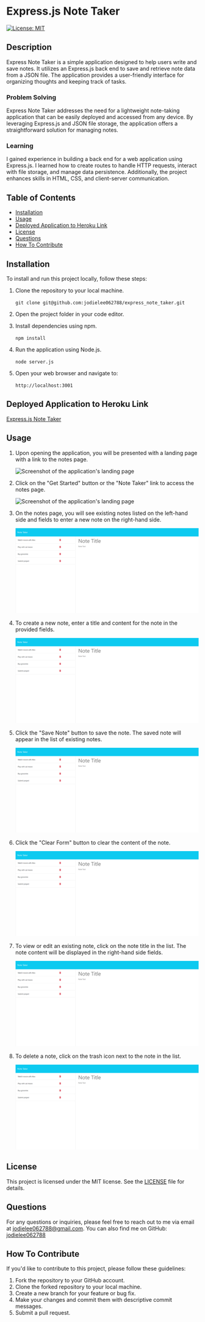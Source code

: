# Express.js Note Taker

[![License: MIT](https://img.shields.io/badge/License-MIT-yellow.svg)](https://opensource.org/licenses/MIT)

## Description
Express Note Taker is a simple application designed to help users write and save notes. It utilizes an Express.js back end to save and retrieve note data from a JSON file. The application provides a user-friendly interface for organizing thoughts and keeping track of tasks.

### Problem Solving
Express Note Taker addresses the need for a lightweight note-taking application that can be easily deployed and accessed from any device. By leveraging Express.js and JSON file storage, the application offers a straightforward solution for managing notes.

### Learning
I gained experience in building a back end for a web application using Express.js. I learned how to create routes to handle HTTP requests, interact with file storage, and manage data persistence. Additionally, the project enhances skills in HTML, CSS, and client-server communication.

## Table of Contents
- [Installation](#installation)
- [Usage](#usage)
- [Deployed Application to Heroku Link](#deployed-application-to-heroku-link)
- [License](#license)
- [Questions](#questions)
- [How To Contribute](#how-to-contribute)

## Installation
To install and run this project locally, follow these steps:

1. Clone the repository to your local machine.
    
    ```git clone git@github.com:jodielee062788/express_note_taker.git```

2. Open the project folder in your code editor.

3. Install dependencies using npm.

    ```npm install```

4. Run the application using Node.js.

    ```node server.js```

5. Open your web browser and navigate to:

    ```http://localhost:3001``` 

## Deployed Application to Heroku Link

[Express.js Note Taker](https://dry-coast-63605-66572fc1d17d.herokuapp.com/)

## Usage

1. Upon opening the application, you will be presented with a landing page with a link to the notes page.
  
    ![Screenshot of the application's landing page](./images/2.png)

2. Click on the "Get Started" button or the "Note Taker" link to access the notes page.

    ![Screenshot of the application's landing page](./images/2.png)

3. On the notes page, you will see existing notes listed on the left-hand side and fields to enter a new note on the right-hand side.

    ![Screenshot of existing notes list](./images/3.png)

4. To create a new note, enter a title and content for the note in the provided fields.

    ![Screenshot of how to enter content of new note](./images/3.png)

5. Click the "Save Note" button to save the note. The saved note will appear in the list of existing notes.

    ![Screenshot of saving new note](./images/3.png)

6. Click the "Clear Form" button to clear the content of the note.

    ![Screenshot of clearing the form](./images/3.png)

6. To view or edit an existing note, click on the note title in the list. The note content will be displayed in the right-hand side fields.

    ![Screenshot of viewing or editing an exisiting note](./images/3.png)

7. To delete a note, click on the trash icon next to the note in the list.

    ![Screenshot of deleting existing note](./images/3.png)

## License
This project is licensed under the MIT license. See the [LICENSE](./LICENSE) file for details.

## Questions
For any questions or inquiries, please feel free to reach out to me via email at jodielee062788@gmail.com. 
You can also find me on GitHub: [jodielee062788](https://github.com/jodielee062788)
  
## How To Contribute
If you'd like to contribute to this project, please follow these guidelines:
1. Fork the repository to your GitHub account.
2. Clone the forked repository to your local machine.
3. Create a new branch for your feature or bug fix.
4. Make your changes and commit them with descriptive commit messages.
5. Submit a pull request.
